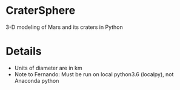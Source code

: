 # CraterSphere
3-D modeling of Mars and its craters in Python 

# Details
- Units of diameter are in km
- Note to Fernando: Must be run on local python3.6 (localpy), not Anaconda python